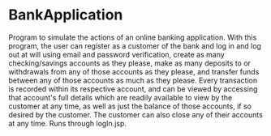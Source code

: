 # BankApplication
Program to simulate the actions of an online banking application.  With this program, the user can register as a customer of the bank and 
log in and log out at will using email and password verification, create as many checking/savings accounts as they please, make as many deposits to or withdrawals from any of those  accounts as they please, and transfer funds between any of those accounts as much as they please.  Every transaction is recorded within its respective account, and can be viewed by accessing that account's full details which are readily available to view by the customer at any time, as well as just the balance of those accounts, if so desired by the customer.  The customer can also close any of their accounts at any time.  Runs through logIn.jsp.
